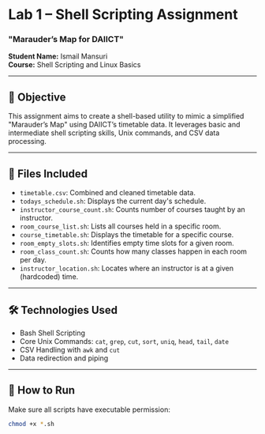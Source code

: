 # Lab 1 – Shell Scripting Assignment  
### "Marauder’s Map for DAIICT"  
**Student Name:** Ismail Mansuri  
**Course:** Shell Scripting and Linux Basics   

---

## 🧾 Objective

This assignment aims to create a shell-based utility to mimic a simplified "Marauder’s Map" using DAIICT’s timetable data. It leverages basic and intermediate shell scripting skills, Unix commands, and CSV data processing.

---

## 📂 Files Included

- `timetable.csv`: Combined and cleaned timetable data.
- `todays_schedule.sh`: Displays the current day's schedule.
- `instructor_course_count.sh`: Counts number of courses taught by an instructor.
- `room_course_list.sh`: Lists all courses held in a specific room.
- `course_timetable.sh`: Displays the timetable for a specific course.
- `room_empty_slots.sh`: Identifies empty time slots for a given room.
- `room_class_count.sh`: Counts how many classes happen in each room per day.
- `instructor_location.sh`: Locates where an instructor is at a given (hardcoded) time.

---

## 🛠️ Technologies Used

- Bash Shell Scripting
- Core Unix Commands: `cat`, `grep`, `cut`, `sort`, `uniq`, `head`, `tail`, `date`
- CSV Handling with `awk` and `cut`
- Data redirection and piping

---

## 🧪 How to Run

Make sure all scripts have executable permission:

```bash
chmod +x *.sh
